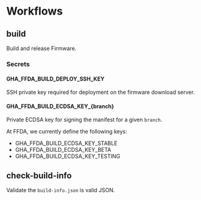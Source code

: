 # Workflows

## build

Build and release Firmware.

### Secrets

#### GHA_FFDA_BUILD_DEPLOY_SSH_KEY

SSH private key required for deployment on the firmware download server.

#### GHA_FFDA_BUILD_ECDSA_KEY_{branch}

Private ECDSA key for signing the manifest for a given `branch`.

At FFDA, we currently define the following keys:

 * GHA_FFDA_BUILD_ECDSA_KEY_STABLE
 * GHA_FFDA_BUILD_ECDSA_KEY_BETA
 * GHA_FFDA_BUILD_ECDSA_KEY_TESTING


## check-build-info

Validate the `build-info.json` is valid JSON.

